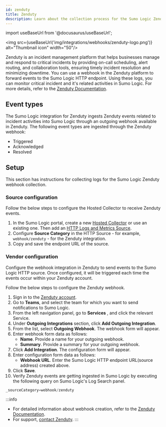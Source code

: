 ```yaml
---
id: zenduty
title: Zenduty
description: Learn about the collection process for the Sumo Logic Zenduty integration.
---
```


import useBaseUrl from '@docusaurus/useBaseUrl';

<img src={useBaseUrl('img/integrations/webhooks/zenduty-logo.png')} alt="Thumbnail icon" width="50"/>

Zenduty is an incident management platform that helps businesses manage and respond to critical incidents by providing on-call scheduling, alert routing, and collaboration tools, ensuring timely incident resolution and minimizing downtime. You can use a webhook in the Zenduty platform to forward events to the Sumo Logic HTTP endpoint. Using these logs, you can monitor critical incident and it's related activities in Sumo Logic. For more details, refer to the [Zenduty Documentation](https://docs.zenduty.com/).

## Event types

The Sumo Logic integration for Zenduty ingests Zenduty events related to incident activities into Sumo Logic through an outgoing webhook available in Zenduty. The following event types are ingested through the Zenduty webhook:
- Triggered
- Acknowledged
- Resolved

## Setup

This section has instructions for collecting logs for the Sumo Logic Zenduty webhook collection.

### Source configuration

Follow the below steps to configure the Hosted Collector to receive Zenduty events.

1. In the Sumo Logic portal, create a new [Hosted Collector](/docs/send-data/hosted-collectors/configure-hosted-collector/) or use an existing one. Then add an [HTTP Logs and Metrics Source](/docs/send-data/hosted-collectors/http-source/logs-metrics/#configure-an-httplogs-and-metrics-source).
2. Configure **Source Category** in the HTTP Source - for example, `webhook/zenduty` - for the Zenduty integration.
3. Copy and save the endpoint URL of the source.

### Vendor configuration

Configure the webhook integration in Zenduty to send events to the Sumo Logic HTTP source. Once configured, it will be triggered each time the events occur within your Zenduty account.

Follow the below steps to configure the Zenduty webhook.

1. Sign in to the [Zenduty account](https://www.zenduty.com/login/).
2. Go to **Teams**, and select the team for which you want to send notifications to Sumo Logic.
3. From the left navigation panel, go to **Services** , and click the relevant Service.
4. Under **Outgoing Integrations** section, click **Add Outgoing Integration**.
5. From the list, select **Outgoing Webhook**. The webhook form will appear.
6. Enter webhook form data as follows:
    - **Name**. Provide a name for your outgoing webhook.
    - **Summary**. Provide a summary for your outgoing webhook.
7. Click **Add Integration**. The configuration form will appear.
8. Enter configuration form data as follows:
    - **Webhook URL**. Enter the Sumo Logic HTTP endpoint URL(source address) created above.
9. Click **Save**.
10. Verify Zenduty events are getting ingested in Sumo Logic by executing the following query on Sumo Logic's Log Search panel.
  ```sql
  _sourceCategory=webhook/zenduty
  ```

:::info
- For detailed information about webhook creation, refer to the [Zenduty Documentation](https://docs.zenduty.com/docs/outgoingwebhooks).
- For support, [contact Zenduty](https://www.zenduty.com/).
:::
